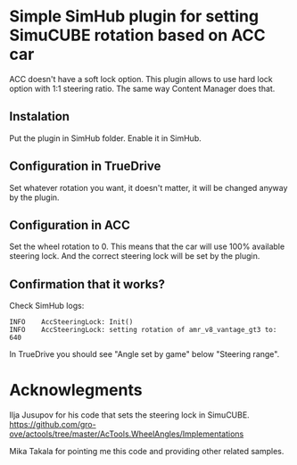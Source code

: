 # Simple SimHub plugin for setting SimuCUBE rotation based on ACC car

ACC doesn't have a soft lock option. This plugin allows to use hard
lock option with 1:1 steering ratio. The same way Content Manager does
that.

## Instalation

Put the plugin in SimHub folder. Enable it in SimHub.

## Configuration in TrueDrive

Set whatever rotation you want, it doesn't matter, it will be changed
anyway by the plugin.

## Configuration in ACC

Set the wheel rotation to 0. This means that the car will use 100%
available steering lock. And the correct steering lock will be set by
the plugin.

## Confirmation that it works?

Check SimHub logs:

	INFO	AccSteeringLock: Init()
	INFO	AccSteeringLock: setting rotation of amr_v8_vantage_gt3 to: 640

In TrueDrive you should see "Angle set by game" below "Steering range".

# Acknowlegments

Ilja Jusupov for his code that sets the steering lock in SimuCUBE.  
https://github.com/gro-ove/actools/tree/master/AcTools.WheelAngles/Implementations

Mika Takala for pointing me this code and providing other related
samples.

<!-- Local Variables: -->
<!-- delete-trailing-whitespace-on-save: nil -->
<!-- End: -->
